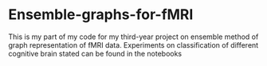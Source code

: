 # Ensemble-graphs-for-fMRI

This is my part of my code for my third-year project on ensemble method of graph representation of fMRI data. Experiments on classification of different cognitive brain stated can be found in the notebooks
